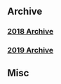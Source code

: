 ## Archive 

### [2018 Archive](https://github.com/Eunseo-Lee/Computer-Journey/tree/master/CTF%20Writeup/2018)
### [2019 Archive](https://github.com/Eunseo-Lee/Computer-Journey/tree/master/CTF%20Writeup/2019)

## Misc

